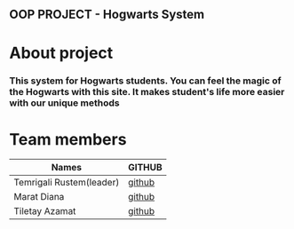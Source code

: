 ## OOP PROJECT - Hogwarts System 

# About project
### This system for Hogwarts students. You can feel the magic of the Hogwarts with this site. It makes student's life more easier with our unique methods

# Team members
| Names | GITHUB |
| ----- | ------ |
|Temrigali Rustem(leader)|[github](https://github.com/rustem24liu)
|Marat Diana|[github](https://github.com/Medianaaaaa)
|Tiletay Azamat|[github](https://github.com/Tl-Azamat)
